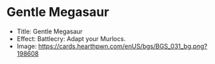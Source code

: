 # Gentle Megasaur
- Title:  Gentle Megasaur
- Effect:  Battlecry: Adapt your Murlocs.
- Image:  https://cards.hearthpwn.com/enUS/bgs/BGS_031_bg.png?198608
